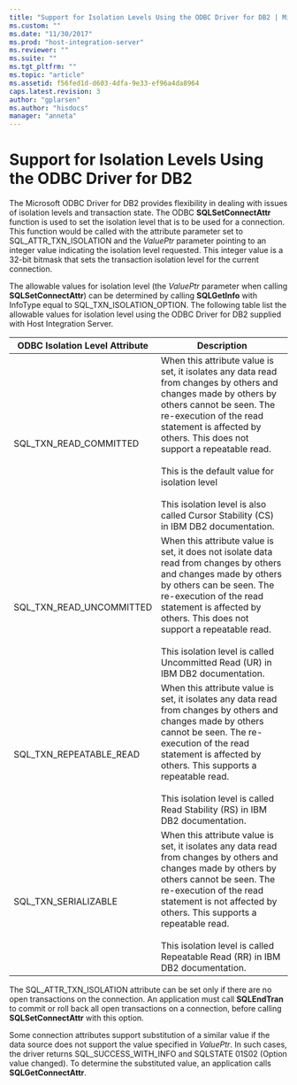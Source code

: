 ```yaml
---
title: "Support for Isolation Levels Using the ODBC Driver for DB2 | Microsoft Docs"
ms.custom: ""
ms.date: "11/30/2017"
ms.prod: "host-integration-server"
ms.reviewer: ""
ms.suite: ""
ms.tgt_pltfrm: ""
ms.topic: "article"
ms.assetid: f56fed1d-d603-4dfa-9e33-ef96a4da8964
caps.latest.revision: 3
author: "gplarsen"
ms.author: "hisdocs"
manager: "anneta"
---
```

# Support for Isolation Levels Using the ODBC Driver for DB2
The Microsoft ODBC Driver for DB2 provides flexibility in dealing with issues of isolation levels and transaction state. The ODBC **SQLSetConnectAttr** function is used to set the isolation level that is to be used for a connection. This function would be called with the attribute parameter set to SQL_ATTR_TXN_ISOLATION and the *ValuePtr* parameter pointing to an integer value indicating the isolation level requested. This integer value is a 32-bit bitmask that sets the transaction isolation level for the current connection.  
  
 The allowable values for isolation level (the *ValuePtr* parameter when calling **SQLSetConnectAttr**) can be determined by calling **SQLGetInfo** with InfoType equal to SQL_TXN_ISOLATION_OPTION. The following table list the allowable values for isolation level using the ODBC Driver for DB2 supplied with Host Integration Server.  
  
|ODBC Isolation Level Attribute|Description|  
|------------------------------------|-----------------|  
|SQL_TXN_READ_COMMITTED|When this attribute value is set, it isolates any data read from changes by others and changes made by others by others cannot be seen. The re-execution of the read statement is affected by others. This does not support a repeatable read.<br /><br /> This is the default value for isolation level<br /><br /> This isolation level is also called Cursor Stability (CS) in IBM DB2 documentation.|  
|SQL_TXN_READ_UNCOMMITTED|When this attribute value is set, it does not isolate data read from changes by others and changes made by others by others can be seen. The re-execution of the read statement is affected by others. This does not support a repeatable read.<br /><br /> This isolation level is called Uncommitted Read (UR) in IBM DB2 documentation.|  
|SQL_TXN_REPEATABLE_READ|When this attribute value is set, it isolates any data read from changes by others and changes made by others cannot be seen. The re-execution of the read statement is affected by others. This supports a repeatable read.<br /><br /> This isolation level is called Read Stability (RS) in IBM DB2 documentation.|  
|SQL_TXN_SERIALIZABLE|When this attribute value is set, it isolates any data read from changes by others and changes made by others by others cannot be seen. The re-execution of the read statement is not affected by others. This supports a repeatable read.<br /><br /> This isolation level is called Repeatable Read (RR) in IBM DB2 documentation.|  
  
 The SQL_ATTR_TXN_ISOLATION attribute can be set only if there are no open transactions on the connection. An application must call **SQLEndTran** to commit or roll back all open transactions on a connection, before calling **SQLSetConnectAttr** with this option.  
  
 Some connection attributes support substitution of a similar value if the data source does not support the value specified in *ValuePtr*. In such cases, the driver returns SQL_SUCCESS_WITH_INFO and SQLSTATE 01S02 (Option value changed). To determine the substituted value, an application calls **SQLGetConnectAttr**.